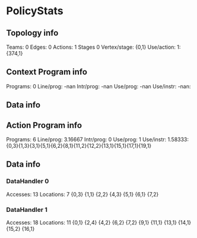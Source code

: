 # PolicyStats
## Topology info
Teams:		0
Edges:		0
Actions:	1
Stages		0
Vertex/stage:	{0,1} 
Use/action:	1: {374,1} 

## Context Program info
Programs:	0
Line/prog:	-nan
Intr/prog:	-nan
Use/prog:	-nan
Use/instr:	-nan: 

## Data info


## Action Program info
Programs:	6
Line/prog:	3.16667
Intr/prog:	0
Use/prog:	1
Use/instr:	1.58333: {0,3}{1,3}{3,1}{5,1}{6,2}{8,1}{11,2}{12,2}{13,1}{15,1}{17,1}{19,1}

## Data info

### DataHandler 0
Accesses:	13
Locations:	7
{0,3} {1,1} {2,2} {4,3} {5,1} {6,1} {7,2} 

### DataHandler 1
Accesses:	18
Locations:	11
{0,1} {2,4} {4,2} {6,2} {7,2} {9,1} {11,1} {13,1} {14,1} {15,2} {16,1} 